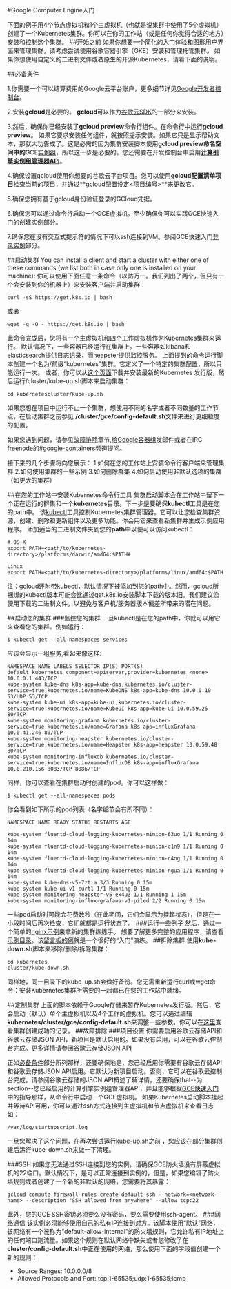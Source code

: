  #Google Computer Engine入门
 
下面的例子用4个节点虚拟机和1个主虚拟机（也就是说集群中使用了5个虚拟机）创建了一个Kubernetes集群。你可以在你的工作站（或是任何你觉得合适的地方）安装和控制这个集群。
##开始之前
如果你想要一个简化的入门体验和图形用户界面来管理集群，请考虑尝试使用谷歌容器引擎（GKE）安装和管理托管集群。
如果你想使用自定义的二进制文件或者原生的开源Kubernetes，请看下面的说明。

##必备条件

1.你需要一个可以结算费用的Google云平台账户，更多细节详见[Google开发者控制台](http://cloud.google.com/console)。

2.安装**gcloud**是必要的。 **gcloud**可以作为[谷歌云SDK](https://cloud.google.com/sdk/)的一部分来安装。

3.然后，确保你已经安装了**gcloud preview**命令行组件。在命令行中运行**gcloud preview**。 如果它要求安装任何组件，就按照提示安装。如果它只是显示帮助文本，那就大功告成了。这是必需的因为集群安装脚本使用**gcloud preview命名空间中的**GCE[实例组](https://cloud.google.com/compute/docs/instance-groups/)，所以这一步是必要的。您还需要在开发控制台中启用[**计算引擎实例组管理器API**](https://developers.google.com/console/help/new/#activatingapis)。

4.确保设置gcloud使用你想要的谷歌云平台项目。您可以使用**gcloud配置清单项目**检查当前的项目，并通过**gcloud配置设定<项目编号>**来更改它。

5.确保您拥有基于gcloud身份验证登录的GCloud凭据。

6.确保您可以通过命令行启动一个GCE虚拟机。至少确保你可以实践GCE快速入门的[创建实例](https://cloud.google.com/compute/docs/instances/#startinstancegcloud)部分。

7.确保您在没有交互式提示符的情况下可以ssh连接到VM。参阅GCE快速入门[登录实例](https://cloud.google.com/compute/docs/instances/#sshing)部分。

##启动集群
You can install a client and start a cluster with either one of these commands (we list both in case only one is installed on your machine):
你可以使用下面任意一条命令（以防万一。我们列出了两个，但只有一个会安装到你的机器上）来安装客户端并启动集群：
```
curl -sS https://get.k8s.io | bash
```
或者
```
wget -q -O - https://get.k8s.io | bash
```
此命令完成后，您将有一个主虚拟机和四个工作虚拟机作为Kubernetes集群来运行。
默认情况下，一些容器已经运行在集群上。一些容器如kibana和elasticsearch提供[日志记录](http://kubernetes.io/v1.0/docs/getting-started-guides/logging.html)，而heapster提供[监控服务](http://releases.k8s.io/v1.0.6/cluster/addons/cluster-monitoring/README.md)。
上面提到的命令运行脚本创建一个名为/前缀“kubernetes”集群。它定义了一个特定的集群配置，所以只能运行一次。
或者，你可以从[这个页面](https://github.com/kubernetes/kubernetes/releases)下载并安装最新的Kubernetes 发行版，然后运行<kubernetes>/cluster/kube-up.sh脚本来启动集群：
```
cd kubernetescluster/kube-up.sh
```
如果您想在项目中运行不止一个集群，想使用不同的名字或者不同数量的工作节点，在启动集群之前参见
**<kubernetes>/cluster/gce/config-default.sh**文件来进行更细粒度的配置。

如果您遇到问题，请参见[故障排除](http://kubernetes.io/v1.0/docs/getting-started-guides/gce.html#troubleshooting)章节,给[Google容器组](https://groups.google.com/forum/#!forum/google-containers)发邮件或者在IRC freenode的[#google-containers](http://webchat.freenode.net/?channels=google-containers)频道提问。

接下来的几个步骤将向您展示：
1.如何在您的工作站上安装命令行客户端来管理集群
2.如何使用集群的一些示例
3.如何删除群集
4.如何启动使用非默认选项的集群（如更大的集群）


##在您的工作站中安装Kubernetes命令行工具
集群启动脚本会在工作站中留下一个正在运行的群集和一个**kubernetes**目录。下一步是要确保**kubectl**工具是在您的path中。
该[kubectl](http://kubernetes.io/v1.0/docs/user-guide/kubectl/kubectl.html)工具控制Kubernetes集群管理器。它可以让您检查集群资源，创建、删除和更新组件以及更多功能。你会用它来查看新集群并生成示例应用程序。
添加适当的二进制文件夹到您的**path**中以便可以访问kubectl：
```
# OS X
export PATH=<path/to/kubernetes-directory>/platforms/darwin/amd64:$PATH# 

Linux
export PATH=<path/to/kubernetes-directory>/platforms/linux/amd64:$PATH
 ```

注：gcloud还附带kubectl，默认情况下被添加到您的path中。然而，gcloud所捆绑的kubectl版本可能会比通过get.k8s.io安装脚本下载的版本旧。我们建议您使用下载的二进制文件，以避免与客户机/服务器版本偏差所带来的潜在问题。

##启动您的集群
###监控您的集群
一旦kubectl是在您的path中，你就可以用它来查看您的集群。例如运行：
```
$ kubectl get --all-namespaces services
```
应该会显示一组服务,看起来像这样:
```
NAMESPACE NAME LABELS SELECTOR IP(S) PORT(S)
default kubernetes component=apiserver,provider=kubernetes <none> 10.0.0.1 443/TCP
kube-system kube-dns k8s-app=kube-dns,kubernetes.io/cluster-service=true,kubernetes.io/name=KubeDNS k8s-app=kube-dns 10.0.0.10 53/UDP 53/TCP
kube-system kube-ui k8s-app=kube-ui,kubernetes.io/cluster-service=true,kubernetes.io/name=KubeUI k8s-app=kube-ui 10.0.59.25 80/TCP
kube-system monitoring-grafana kubernetes.io/cluster-service=true,kubernetes.io/name=Grafana k8s-app=influxGrafana 10.0.41.246 80/TCP
kube-system monitoring-heapster kubernetes.io/cluster-service=true,kubernetes.io/name=Heapster k8s-app=heapster 10.0.59.48 80/TCP
kube-system monitoring-influxdb kubernetes.io/cluster-service=true,kubernetes.io/name=InfluxDB k8s-app=influxGrafana 10.0.210.156 8083/TCP 8086/TCP
```
同样，你可以查看在集群启动时创建的pod。你可以这样做：
```
$ kubectl get --all-namespaces pods
```
你会看到如下所示的pod列表（名字细节会有所不同）：
```
NAMESPACE NAME READY STATUS RESTARTS AGE

kube-system fluentd-cloud-logging-kubernetes-minion-63uo 1/1 Running 0 14m
kube-system fluentd-cloud-logging-kubernetes-minion-c1n9 1/1 Running 0 14m
kube-system fluentd-cloud-logging-kubernetes-minion-c4og 1/1 Running 0 14m
kube-system fluentd-cloud-logging-kubernetes-minion-ngua 1/1 Running 0 14m
kube-system kube-dns-v5-7ztia 3/3 Running 0 15m
kube-system kube-ui-v1-curt1 1/1 Running 0 15m
kube-system monitoring-heapster-v5-ex4u3 1/1 Running 1 15m
kube-system monitoring-influx-grafana-v1-piled 2/2 Running 0 15m
```
一些pod启动时可能会花费数秒（在此期间，它们会显示为挂起状态），但是在一小段时间后再次检查，它们就都是运行状态了。
###运行一些例子
然后，通过一个简单的[nginx示例](http://kubernetes.io/v1.0/docs/user-guide/simple-nginx.html)来拿新的集群练练手。
想要了解更多完整的应用程序，请查看[示例目录](http://kubernetes.io/v1.0/examples/)。该[留言板的例](http://kubernetes.io/v1.0/examples/guestbook/)就是一个很好的“入门”演练。
##拆除集群
使用**kube-down.sh**脚本来移除/删除/拆除集群：
```
cd kubernetes
cluster/kube-down.sh
```
同样地，同一目录下的kube-up.sh会做好备份。您无需重新运行curl或wget命令：安装Kubernetes集群所需要的一起都已在您的工作站中就绪。

##定制集群
上面的脚本依赖于Google存储来暂存Kubernetes发行版。然后，它会启动（默认）单个主虚拟机以及4个工作的虚拟机。您可以通过编辑**kubernetes/cluster/gce/config-default.sh**来调整一些参数，你可以在[这里](https://gist.github.com/satnam6502/fc689d1b46db9772adea)查看集群创建成功的记录。
##故障排除
###项目设置
你需要启用谷歌云存储API和谷歌云存储JSON API，新项目是默认启用的。如果没有启用，可以在谷歌云控制台完成。更多详情请参阅[谷歌云存储JSON API](https://cloud.google.com/storage/docs/json_api/)

正如[必备条件](#必备条件)部分所列那样，还要确保地是，您已经启用你需要有谷歌云存储API和谷歌云存储JSON API启用。它默认为新项目启动。否则，它可以在谷歌云控制台完成。请参阅谷歌云存储的JSON API概述了解详情。还要确保that--为section--您已经启用的计算引擎实例组管理器API，并且能够根据[GCE快速入门](https://cloud.google.com/compute/docs/quickstart)中的指导那样，从命令行中启动一个GCE虚拟机。
如果Kubernetes启动脚本挂起并等待API可用，你可以通过ssh方式连接到主虚拟机和节点虚拟机来查看日志如：
```
/var/log/startupscript.log
```
一旦您解决了这个问题，在再次尝试运行kube-up.sh之前
，您应该在部分集群创建后运行kube-down.sh来做一下清理。

###SSH
如果您无法通过SSH连接到您的实例，请确保GCE防火墙没有屏蔽虚拟机的22端口。默认情况下，是可以正常连接到实例的，但是，如果您编辑了防火墙规则或者创建了一个新的非默认的网络，您需要将其暴露：
```
gcloud compute firewall-rules create default-ssh --network=<network-name> --description "SSH allowed from anywhere" --allow tcp:22
```
此外，您的GCE SSH密钥必须要么没有密码，要么需要使用ssh-agent。
###网络通信
该实例必须能够使用自己的私有IP连接到对方。该脚本使用“默认”网络，该网络有一个被称为“default-allow-internal”的防火墙规则，它允许私有IP地址上的任何端口跑流量。如果这个规则在默认网络中缺失或者您修改了在**cluster/config-default.sh**中正在使用的网络，那么使用下面的字段值创建一个新的规则：
- Source Ranges: 10.0.0.0/8
- Allowed Protocols and Port: tcp:1-65535;udp:1-65535;icmp
